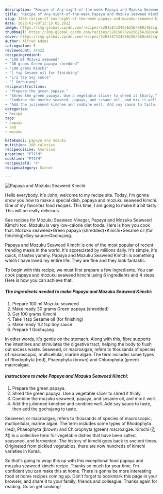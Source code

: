 ```yaml
---
description: "Recipe of Any-night-of-the-week Papaya and Mozuku Seaweed Kimchi"
title: "Recipe of Any-night-of-the-week Papaya and Mozuku Seaweed Kimchi"
slug: 3365-recipe-of-any-night-of-the-week-papaya-and-mozuku-seaweed-kimchi
date: 2022-01-08T12:16:02.282Z
image: https://img-global.cpcdn.com/recipes/5281587324256256/680x482cq70/papaya-and-mozuku-seaweed-kimchi-recipe-main-photo.jpg
thumbnail: https://img-global.cpcdn.com/recipes/5281587324256256/680x482cq70/papaya-and-mozuku-seaweed-kimchi-recipe-main-photo.jpg
cover: https://img-global.cpcdn.com/recipes/5281587324256256/680x482cq70/papaya-and-mozuku-seaweed-kimchi-recipe-main-photo.jpg
author: Alfred Adams
ratingvalue: 5
reviewcount: 24622
recipeingredient:
- "100 ml Mozuku seaweed"
- "30 grams Green papaya shredded"
- "100 grams Kimchi"
- "1 tsp Sesame oil for finishing"
- "1/2 tsp Soy sauce"
- "1 Gochujang"
recipeinstructions:
- "Prepare the green papaya."
- "Shred the green papaya. Use a vegetable slicer to shred it thinly."
- "Combine the mozuku seaweed, papaya, and sesame oil, and mix it well."
- "Add the julienned kimchee and combine well. Add soy sauce to taste, then add the gochujang to taste."
categories:
- Recipe
tags:
- papaya
- and
- mozuku

katakunci: papaya and mozuku 
nutrition: 260 calories
recipecuisine: American
preptime: "PT15M"
cooktime: "PT37M"
recipeyield: "4"
recipecategory: Dinner

---
```



![Papaya and Mozuku Seaweed Kimchi](https://img-global.cpcdn.com/recipes/5281587324256256/680x482cq70/papaya-and-mozuku-seaweed-kimchi-recipe-main-photo.jpg)

Hello everybody, it's John, welcome to my recipe site. Today, I'm gonna show you how to make a special dish, papaya and mozuku seaweed kimchi. One of my favorites food recipes. This time, I am going to make it a bit tasty. This will be really delicious.

See recipes for Mozuku Seaweed Vinegar, Papaya and Mozuku Seaweed Kimchi too. Mozuku is very low-calorie diet foods. Here is how you cook that. Mozuku seaweed•Green papaya (shredded)•Kimchi•Sesame oil (for finishing)•Soy sauce•Gochujang.

Papaya and Mozuku Seaweed Kimchi is one of the most popular of recent trending meals in the world. It's appreciated by millions daily. It's simple, it's quick, it tastes yummy. Papaya and Mozuku Seaweed Kimchi is something which I have loved my entire life. They are fine and they look fantastic.


To begin with this recipe, we must first prepare a few ingredients. You can cook papaya and mozuku seaweed kimchi using 6 ingredients and 4 steps. Here is how you can achieve that.

<!--inarticleads1-->

##### The ingredients needed to make Papaya and Mozuku Seaweed Kimchi:

1. Prepare 100 ml Mozuku seaweed
1. Make ready 30 grams Green papaya (shredded)
1. Get 100 grams Kimchi
1. Take 1 tsp Sesame oil (for finishing)
1. Make ready 1/2 tsp Soy sauce
1. Prepare 1 Gochujang


In other words, it&#39;s gentle on the stomach. Along with this, fibre supports the intestines and stimulates the digestive tract, helping the body to flush out excess waste. Seaweed, or macroalgae, refers to thousands of species of macroscopic, multicellular, marine algae. The term includes some types of Rhodophyta (red), Phaeophyta (brown) and Chlorophyta (green) macroalgae. 

<!--inarticleads2-->

##### Instructions to make Papaya and Mozuku Seaweed Kimchi:

1. Prepare the green papaya.
1. Shred the green papaya. Use a vegetable slicer to shred it thinly.
1. Combine the mozuku seaweed, papaya, and sesame oil, and mix it well.
1. Add the julienned kimchee and combine well. Add soy sauce to taste, then add the gochujang to taste.


Seaweed, or macroalgae, refers to thousands of species of macroscopic, multicellular, marine algae. The term includes some types of Rhodophyta (red), Phaeophyta (brown) and Chlorophyta (green) macroalgae. Kimchi (김치) is a collective term for vegetable dishes that have been salted, seasoned, and fermented. The history of kimchi goes back to ancient times. Originated from pickled vegetables, there are now hundreds of kimchi varieties in Korea. 

So that's going to wrap this up with this exceptional food papaya and mozuku seaweed kimchi recipe. Thanks so much for your time. I'm confident you can make this at home. There is gonna be more interesting food at home recipes coming up. Don't forget to bookmark this page in your browser, and share it to your family, friends and colleague. Thanks again for reading. Go on get cooking!
